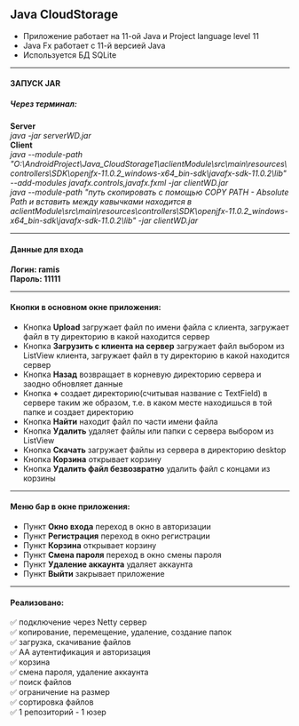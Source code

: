 ## Java CloudStorage

* Приложение работает на 11-ой Java и Project language level 11    
* Java Fx работает с 11-й версией Java    
* Используется БД SQLite    
____
#### ЗАПУСК JAR
##### Через терминал:    
**Server**   
*java -jar serverWD.jar*    
**Client**    
*java --module-path "O:\AndroidProject\Java_CloudStorage1\aclientModule\src\main\resources\controllers\SDK\openjfx-11.0.2_windows-x64_bin-sdk\javafx-sdk-11.0.2\lib" --add-modules javafx.controls,javafx.fxml -jar clientWD.jar*    
*java --module-path "путь скопировать с помощью COPY PATH - Absolute Path и вставить между кавычками находится в aclientModule\src\main\resources\controllers\SDK\openjfx-11.0.2_windows-x64_bin-sdk\javafx-sdk-11.0.2\lib" -jar clientWD.jar*    
___
#### Данные для входа
**Логин: ramis**    
**Пароль: 11111**    

___
#### Кнопки в основном окне приложения:
* Кнопка **Upload** загружает файл по имени файла с клиента,
загружает файл в ту директорию в какой находится сервер    
* Кнопка **Загрузить с клиента на сервер** загружает файл выбором из ListView
клиента, загружает файл в ту директорию в какой находится сервер    
* Кнопка **Назад** возвращает в корневую директорию сервера
и заодно обновляет данные    
* Кнопка **+** создает директорию(считывая название с TextField) 
в сервере таким же образом, т.е. в каком месте находишься в той папке и создает 
директорию    
* Кнопка **Найти** находит файл по части имени файла    
* Кнопка **Удалить** удаляет файлы или папки с сервера выбором из ListView    
* Кнопка **Скачать** загружает файлы из сервера в директорию desktop    
* Кнопка **Корзина** открывает корзину    
* Кнопка **Удалить файл безвозвратно** удалить файл с концами из корзины    

___
#### Меню бар в окне приложения:
* Пункт **Окно входа** переход в окно в авторизации    
* Пункт **Регистрация** переход в окно регистрации    
* Пункт **Корзина** открывает корзину    
* Пункт **Смена пароля** переход в окно смены пароля    
* Пункт **Удаление аккаунта** удаляет аккаунта    
* Пункт **Выйти** закрывает приложение    

___
#### Реализовано:
:white_check_mark: подключение через Netty сервер    
:white_check_mark: копирование, перемещение, удаление, cоздание папок    
:white_check_mark: загрузка, скачивание файлов    
:white_check_mark: AA аутентификация и авторизация    
:white_check_mark: корзина    
:white_check_mark: смена пароля, удаление аккаунта    
:white_check_mark: поиск файлов    
:white_check_mark: ограничение на размер    
:white_check_mark: сортировка файлов    
:white_check_mark: 1 репозиторий - 1 юзер    



